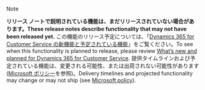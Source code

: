  > [!NOTE]
 >  <span data-ttu-id="4bdc6-101">**リリース ノートで説明されている機能は、まだリリースされていない場合があります。**</span><span class="sxs-lookup"><span data-stu-id="4bdc6-101">**These release notes describe functionality that may not have been released yet.**</span></span>
<span data-ttu-id="4bdc6-102">この機能のリリース予定については、「[Dynamics 365 for Customer Service の新機能と予定されている機能](/business-applications-release-notes/April19/service/planned-features)」をご覧ください。</span><span class="sxs-lookup"><span data-stu-id="4bdc6-102">To see when this functionality is planned to release, please review [What’s new and planned for Dynamics 365 for Customer Service](/business-applications-release-notes/April19/service/planned-features).</span></span> <span data-ttu-id="4bdc6-103">提供タイムラインおよび予定されている機能は、変更される可能性、または出荷されない可能性があります ([Microsoft ポリシー](https://go.microsoft.com/fwlink/p/?linkid=2007332)を参照)。</span><span class="sxs-lookup"><span data-stu-id="4bdc6-103">Delivery timelines and projected functionality may change or may not ship (see [Microsoft policy](https://go.microsoft.com/fwlink/p/?linkid=2007332)).</span></span> 
